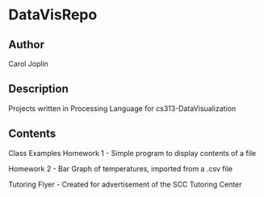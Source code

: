 # DataVisRepo

## Author
Carol Joplin

## Description
Projects written in Processing Language for cs313-DataVisualization

## Contents
Class Examples
Homework 1 - Simple program to display contents of a file

Homework 2 - Bar Graph of temperatures, imported from a .csv file

Tutoring Flyer - Created for advertisement of the SCC Tutoring Center
